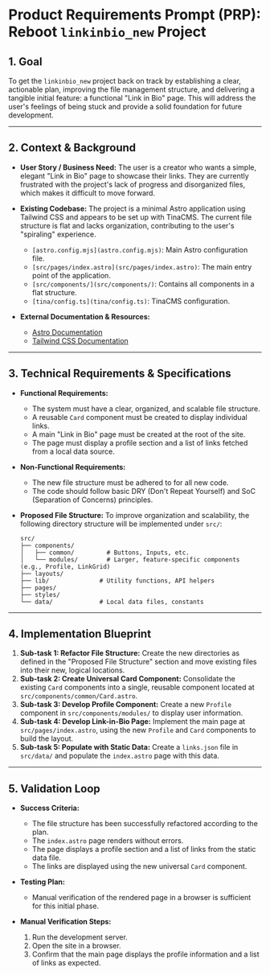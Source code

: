 # Product Requirements Prompt (PRP): Reboot `linkinbio_new` Project

## 1. Goal

To get the `linkinbio_new` project back on track by establishing a clear, actionable plan, improving the file management structure, and delivering a tangible initial feature: a functional "Link in Bio" page. This will address the user's feelings of being stuck and provide a solid foundation for future development.

---

## 2. Context & Background

*   **User Story / Business Need:** The user is a creator who wants a simple, elegant "Link in Bio" page to showcase their links. They are currently frustrated with the project's lack of progress and disorganized files, which makes it difficult to move forward.

*   **Existing Codebase:** The project is a minimal Astro application using Tailwind CSS and appears to be set up with TinaCMS. The current file structure is flat and lacks organization, contributing to the user's "spiraling" experience.
    *   `[astro.config.mjs](astro.config.mjs)`: Main Astro configuration file.
    *   `[src/pages/index.astro](src/pages/index.astro)`: The main entry point of the application.
    *   `[src/components/](src/components/)`: Contains all components in a flat structure.
    *   `[tina/config.ts](tina/config.ts)`: TinaCMS configuration.

*   **External Documentation & Resources:**
    *   [Astro Documentation](https://docs.astro.build/)
    *   [Tailwind CSS Documentation](https://tailwindcss.com/docs)

---

## 3. Technical Requirements & Specifications

*   **Functional Requirements:**
    *   The system must have a clear, organized, and scalable file structure.
    *   A reusable `Card` component must be created to display individual links.
    *   A main "Link in Bio" page must be created at the root of the site.
    *   The page must display a profile section and a list of links fetched from a local data source.

*   **Non-Functional Requirements:**
    *   The new file structure must be adhered to for all new code.
    *   The code should follow basic DRY (Don't Repeat Yourself) and SoC (Separation of Concerns) principles.

*   **Proposed File Structure:** To improve organization and scalability, the following directory structure will be implemented under `src/`:
    ```
    src/
    ├── components/
    │   ├── common/         # Buttons, Inputs, etc.
    │   └── modules/        # Larger, feature-specific components (e.g., Profile, LinkGrid)
    ├── layouts/
    ├── lib/              # Utility functions, API helpers
    ├── pages/
    ├── styles/
    └── data/             # Local data files, constants
    ```

---

## 4. Implementation Blueprint

1.  **Sub-task 1: Refactor File Structure:** Create the new directories as defined in the "Proposed File Structure" section and move existing files into their new, logical locations.
2.  **Sub-task 2: Create Universal Card Component:** Consolidate the existing `Card` components into a single, reusable component located at `src/components/common/Card.astro`.
3.  **Sub-task 3: Develop Profile Component:** Create a new `Profile` component in `src/components/modules/` to display user information.
4.  **Sub-task 4: Develop Link-in-Bio Page:** Implement the main page at `src/pages/index.astro`, using the new `Profile` and `Card` components to build the layout.
5.  **Sub-task 5: Populate with Static Data:** Create a `links.json` file in `src/data/` and populate the `index.astro` page with this data.

---

## 5. Validation Loop

*   **Success Criteria:**
    *   The file structure has been successfully refactored according to the plan.
    *   The `index.astro` page renders without errors.
    *   The page displays a profile section and a list of links from the static data file.
    *   The links are displayed using the new universal `Card` component.

*   **Testing Plan:**
    *   Manual verification of the rendered page in a browser is sufficient for this initial phase.

*   **Manual Verification Steps:**
    1.  Run the development server.
    2.  Open the site in a browser.
    3.  Confirm that the main page displays the profile information and a list of links as expected.